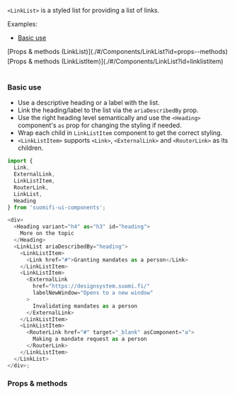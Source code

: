`<LinkList>` is a styled list for providing a list of links.

Examples:

- [Basic use](./#/Components/LinkList?id=basic-use)

<div style="margin-bottom: 5px">
  [Props & methods (LinkList)](./#/Components/LinkList?id=props--methods)
</div>
<div style="margin-bottom: 40px">
  [Props & methods (LinkListItem)](./#/Components/LinkList?id=linklistitem)
</div>

### Basic use

- Use a descriptive heading or a label with the list.
- Link the heading/label to the list via the `ariaDescribedBy` prop.
- Use the right heading level semantically and use the `<Heading>` component's `as` prop for changing the styling if needed.
- Wrap each child in `LinkListItem` component to get the correct styling.
- `<LinkListItem>` supports `<Link>`, `<ExternalLink>` and `<RouterLink>` as its children.

```js
import {
  Link,
  ExternalLink,
  LinkListItem,
  RouterLink,
  LinkList,
  Heading
} from 'suomifi-ui-components';

<div>
  <Heading variant="h4" as="h3" id="heading">
    More on the topic
  </Heading>
  <LinkList ariaDescribedBy="heading">
    <LinkListItem>
      <Link href="#">Granting mandates as a person</Link>
    </LinkListItem>
    <LinkListItem>
      <ExternalLink
        href="https://designsystem.suomi.fi/"
        labelNewWindow="Opens to a new window"
      >
        Invalidating mandates as a person
      </ExternalLink>
    </LinkListItem>
    <LinkListItem>
      <RouterLink href="#" target="_blank" asComponent="a">
        Making a mandate request as a person
      </RouterLink>
    </LinkListItem>
  </LinkList>
</div>;
```

### Props & methods
